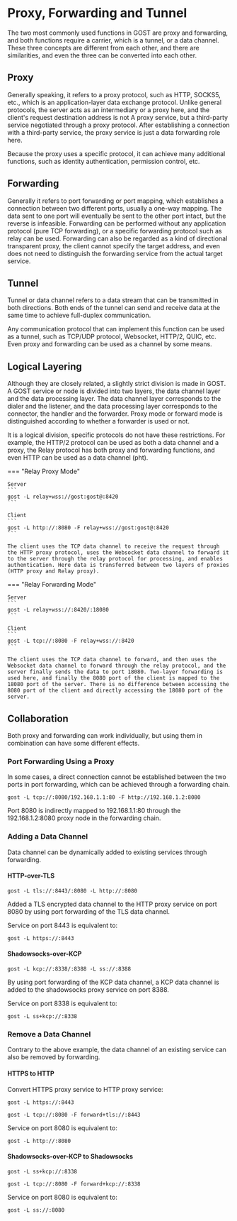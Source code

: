 # Proxy, Forwarding and Tunnel

The two most commonly used functions in GOST are proxy and forwarding, and both functions require a carrier, which is a tunnel, or a data channel. These three concepts are different from each other, and there are similarities, and even the three can be converted into each other.

## Proxy

Generally speaking, it refers to a proxy protocol, such as HTTP, SOCKS5, etc., which is an application-layer data exchange protocol. Unlike general protocols, the server acts as an intermediary or a proxy here, and the client's request destination address is not A proxy service, but a third-party service negotiated through a proxy protocol. After establishing a connection with a third-party service, the proxy service is just a data forwarding role here.

Because the proxy uses a specific protocol, it can achieve many additional functions, such as identity authentication, permission control, etc.

## Forwarding

Generally it refers to port forwarding or port mapping, which establishes a connection between two different ports, usually a one-way mapping. The data sent to one port will eventually be sent to the other port intact, but the reverse is infeasible. Forwarding can be performed without any application protocol (pure TCP forwarding), or a specific forwarding protocol such as relay can be used. Forwarding can also be regarded as a kind of directional transparent proxy, the client cannot specify the target address, and even does not need to distinguish the forwarding service from the actual target service.

## Tunnel

Tunnel or data channel refers to a data stream that can be transmitted in both directions. Both ends of the tunnel can send and receive data at the same time to achieve full-duplex communication.

Any communication protocol that can implement this function can be used as a tunnel, such as TCP/UDP protocol, Websocket, HTTP/2, QUIC, etc. Even proxy and forwarding can be used as a channel by some means.

## Logical Layering

Although they are closely related, a slightly strict division is made in GOST. A GOST service or node is divided into two layers, the data channel layer and the data processing layer. The data channel layer corresponds to the dialer and the listener, and the data processing layer corresponds to the connector, the handler and the forwarder. Proxy mode or forward mode is distinguished according to whether a forwarder is used or not.

It is a logical division, specific protocols do not have these restrictions. For example, the HTTP/2 protocol can be used as both a data channel and a proxy, the Relay protocol has both proxy and forwarding functions, and even HTTP can be used as a data channel (pht).

=== "Relay Proxy Mode"

    Server
    ```
    gost -L relay+wss://gost:gost@:8420
    ```

	Client
    ```
    gost -L http://:8080 -F relay+wss://gost:gost@:8420
    ```

	The client uses the TCP data channel to receive the request through the HTTP proxy protocol, uses the Websocket data channel to forward it to the server through the relay protocol for processing, and enables authentication. Here data is transferred between two layers of proxies (HTTP proxy and Relay proxy).

=== "Relay Forwarding Mode"

    Server
    ```
    gost -L relay+wss://:8420/:18080
    ```

    Client
    ```
    gost -L tcp://:8080 -F relay+wss://:8420
    ```

	The client uses the TCP data channel to forward, and then uses the Websocket data channel to forward through the relay protocol, and the server finally sends the data to port 18080. Two-layer forwarding is used here, and finally the 8080 port of the client is mapped to the 18080 port of the server. There is no difference between accessing the 8080 port of the client and directly accessing the 18080 port of the server.

## Collaboration

Both proxy and forwarding can work individually, but using them in combination can have some different effects.

### Port Forwarding Using a Proxy

In some cases, a direct connection cannot be established between the two ports in port forwarding, which can be achieved through a forwarding chain.

```
gost -L tcp://:8080/192.168.1.1:80 -F http://192.168.1.2:8080
```

Port 8080 is indirectly mapped to 192.168.1.1:80 through the 192.168.1.2:8080 proxy node in the forwarding chain.

### Adding a Data Channel

Data channel can be dynamically added to existing services through forwarding.

#### HTTP-over-TLS

```
gost -L tls://:8443/:8080 -L http://:8080
```

Added a TLS encrypted data channel to the HTTP proxy service on port 8080 by using port forwarding of the TLS data channel.

Service on port 8443 is equivalent to:

```
gost -L https://:8443
```

#### Shadowsocks-over-KCP

```
gost -L kcp://:8338/:8388 -L ss://:8388
```

By using port forwarding of the KCP data channel, a KCP data channel is added to the shadowsocks proxy service on port 8388.

Service on port 8338 is equivalent to:

```
gost -L ss+kcp://:8338
```

### Remove a Data Channel

Contrary to the above example, the data channel of an existing service can also be removed by forwarding.

#### HTTPS to HTTP

Convert HTTPS proxy service to HTTP proxy service:

```
gost -L https://:8443
```

```
gost -L tcp://:8080 -F forward+tls://:8443
```

Service on port 8080 is equivalent to:

```
gost -L http://:8080
```

#### Shadowsocks-over-KCP to Shadowsocks

```
gost -L ss+kcp://:8338
```

```
gost -L tcp://:8080 -F forward+kcp://:8338
```

Service on port 8080 is equivalent to:

```
gost -L ss://:8080
```

